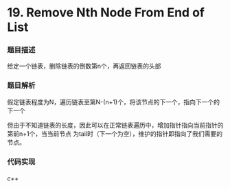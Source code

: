 # 19. Remove Nth Node From End of List

### 题目描述

给定一个链表，删除链表的倒数第n个，再返回链表的头部

### 题目解析

假定链表程度为N，遍历链表至第N-(n+1)个，将该节点的下一个，指向下一个的下一个

但由于不知道链表的长度，因此可以在正常链表遍历中，增加指针指向当前指针的第前n+1个，当当前节点
为tail时（下一个为空），维护的指针即指向了我们需要的节点。

### 代码实现

###### c++

```c++

```